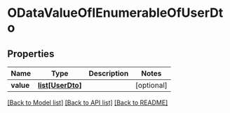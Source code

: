 # ODataValueOfIEnumerableOfUserDto

## Properties
Name | Type | Description | Notes
------------ | ------------- | ------------- | -------------
**value** | [**list[UserDto]**](UserDto.md) |  | [optional] 

[[Back to Model list]](../README.md#documentation-for-models) [[Back to API list]](../README.md#documentation-for-api-endpoints) [[Back to README]](../README.md)


